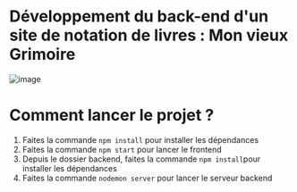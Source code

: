 # Développement du back-end d'un site de notation de livres : Mon vieux Grimoire 
![image](https://github.com/cl201ficelle/Vieux_Grimoire_Chedhomme_Melanie/assets/139238877/0a5fa73d-362a-45d7-8501-2fbf7a1a7297)




# Comment lancer le projet ? 
1. Faites la commande `npm install` pour installer les dépendances
2. Faites la commande `npm start` pour lancer le frontend
3. Depuis le dossier backend, faites la commande  `npm install`pour installer les dépendances
4. Faites la commande `nodemon server` pour lancer le serveur backend

   


